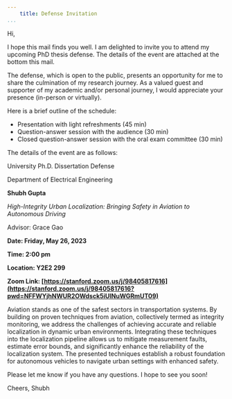 ```yaml
---
    title: Defense Invitation
...
```


Hi,

I hope this mail finds you well. I am delighted to invite you to attend my upcoming PhD thesis defense. The details of the event are attached at the bottom this mail. 

The defense, which is open to the public, presents an opportunity for me to share the culmination of my research journey. As a valued guest and supporter of my academic and/or personal journey, I would appreciate your presence (in-person or virtually). 

Here is a brief outline of the schedule:
- Presentation with light refreshments (45 min)
- Question-answer session with the audience (30 min)
- Closed question-answer session with the oral exam committee (30 min)

The details of the event are as follows:


University Ph.D. Dissertation Defense

Department of Electrical Engineering


**Shubh Gupta**

*High-Integrity Urban Localization: Bringing Safety in Aviation to Autonomous Driving*

Advisor: Grace Gao

**Date: Friday, May 26, 2023**

**Time: 2:00 pm**

**Location: Y2E2 299** 

**Zoom Link: [https://stanford.zoom.us/j/98405817616](https://stanford.zoom.us/j/98405817616?pwd=NFFWYjhNWUR2OWdsck5iUlNuWGRmUT09)** 

Aviation stands as one of the safest sectors in transportation systems. By building on proven techniques from aviation, collectively termed as integrity monitoring, we address the challenges of achieving accurate and reliable localization in dynamic urban environments. Integrating these techniques into the localization pipeline allows us to mitigate measurement faults, estimate error bounds, and significantly enhance the reliability of the localization system. The presented techniques establish a robust foundation for autonomous vehicles to navigate urban settings with enhanced safety.


Please let me know if you have any questions. I hope to see you soon!

Cheers,
Shubh
